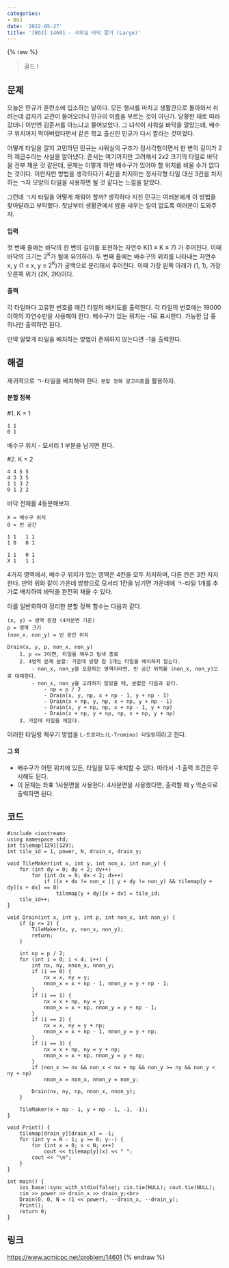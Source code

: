 ```yaml
---
categories:
- BOJ
date: '2022-05-27'
title: '[BOJ] 14601 - 샤워실 바닥 깔기 (Large)'
---
```


{% raw %}
> 골드 I<br>

## 문제
오늘은 민규가 훈련소에 입소하는 날이다. 모든 행사를 마치고 생활관으로 돌아와서 쉬려는데 갑자기 교관이 들어오더니 민규의 이름을 부르는 것이 아닌가. 당황한 채로 따라갔더니 이번엔 김준서를 아느냐고 물어보았다. 그 녀석이 샤워실 바닥을 깔았는데, 배수구 위치까지 막아버렸다면서 같은 학교 출신인 민규가 다시 깔라는 것이었다.

어떻게 타일을 깔지 고민하던 민규는 샤워실의 구조가 정사각형이면서 한 변의 길이가 2의 제곱수라는 사실을 알아냈다. 준서는 여기까지만 고려해서 2x2 크기의 타일로 바닥을 전부 채운 것 같은데, 문제는 이렇게 하면 배수구가 있어야 할 위치를 비울 수가 없다는 것이다. 이런저런 방법을 생각하다가 4칸을 차지하는 정사각형 타일 대신 3칸을 차지하는 ㄱ자 모양의 타일을 사용하면 될 것 같다는 느낌을 받았다.

그런데 ㄱ자 타일을 어떻게 채워야 할까? 생각하다 지친 민규는 여러분에게 이 방법을 찾아달라고 부탁했다. 첫날부터 생활관에서 밤을 새우는 일이 없도록 여러분이 도와주자.

#### 입력
첫 번째 줄에는 바닥의 한 변의 길이를 표현하는 자연수 K(1 ≤ K ≤ 7) 가 주어진다. 이때 바닥의 크기는 2<sup>K</sup>가 됨에 유의하라. 두 번째 줄에는 배수구의 위치를 나타내는 자연수 x, y (1 ≤ x, y ≤ 2<sup>K</sup>)가 공백으로 분리돼서 주어진다. 이때 가장 왼쪽 아래가 (1, 1), 가장 오른쪽 위가 (2K, 2K)이다.

#### 출력
각 타일마다 고유한 번호를 매긴 타일의 배치도를 출력한다. 각 타일의 번호에는 19000 이하의 자연수만을 사용해야 한다. 배수구가 있는 위치는 -1로 표시한다. 가능한 답 중 하나만 출력하면 된다.

만약 알맞게 타일을 배치하는 방법이 존재하지 않는다면 -1을 출력한다.

## 해결
재귀적으로 ㄱ-타일을 배치해야 한다. `분할 정복 알고리즘`을 활용하자.

#### 분할 정복
#1. K = 1
```
1 1
0 1
```
배수구 위치 - 모서리 1 부분을 남기면 된다.

#2. K = 2
```
4 4 5 5
4 3 3 5
1 1 3 2
0 1 2 2
```

바닥 전체를 4등분해보자.
```
X = 배수구 위치
0 = 빈 공간

1 1   1 1
1 0   0 1

1 1   0 1
X 1   1 1
```
4가지 영역에서, 배수구 위치가 있는 영역은 4칸을 모두 차지하며, 다른 칸은 3칸 차지한다. 만약 위와 같이 가운데 방향으로 모서리 1칸을 남기면 가운데에 ㄱ-타일 1개를 추가로 배치하여 바닥을 완전히 채울 수 있다.

이를 일반화하여 정리한 분할 정복 함수는 다음과 같다.
```
(x, y) = 영역 원점 (4사분면 기준)
p = 영역 크기
(non_x, non_y) = 빈 공간 위치

Drain(x, y, p, non_x, non_y)
	1. p <= 2이면, 타일을 채우고 탐색 종료
	2. 4영역 문제 분할: 가운데 방향 점 1개는 타일을 배치하지 않는다.
		- non_x, non_y을 포함하는 영역이라면, 빈 공간 위치를 (non_x, non_y)으로 대체한다.
		- non_x, non_y을 고려하지 않았을 때, 분할은 다음과 같다.
			- np = p / 2
			- Drain(x, y, np, x + np - 1, y + np - 1)
			- Drain(x + np, y, np, x + np, y + np - 1)
			- Drain(x, y + np, np, x + np - 1, y + np)
			- Drain(x + np, y + np, np, x + np, y + np)
	3. 가운데 타일을 채운다.
```

이러한 타일링 채우기 방법을 `L-트로미노(L-Tromino) 타일링`이라고 한다.

#### 그 외
- 배수구가 어떤 위치에 있든, 타일을 모두 배치할 수 있다. 따라서 -1 출력 조건은 무시해도 된다.
- 이 문제는 좌표 1사분면을 사용한다. 4사분면을 사용했다면, 출력할 때 y 역순으로 출력하면 된다.

## 코드
```
#include <iostream>
using namespace std;
int tilemap[129][129];
int tile_id = 1, power, N, drain_x, drain_y;

void TileMaker(int x, int y, int non_x, int non_y) {
	for (int dy = 0; dy < 2; dy++)
		for (int dx = 0; dx < 2; dx++)
			if ((x + dx != non_x || y + dy != non_y) && tilemap[y + dy][x + dx] == 0)
				tilemap[y + dy][x + dx] = tile_id;
	tile_id++;
}

void Drain(int x, int y, int p, int non_x, int non_y) {
 	if (p <= 2) {
		TileMaker(x, y, non_x, non_y);
		return;
	}

	int np = p / 2;
	for (int i = 0; i < 4; i++) {
		int nx, ny, nnon_x, nnon_y;
		if (i == 0) {
			nx = x, ny = y;
			nnon_x = x + np - 1, nnon_y = y + np - 1;
		}
		if (i == 1) {
			nx = x + np, ny = y;
			nnon_x = x + np, nnon_y = y + np - 1;
		}
		if (i == 2) {
			nx = x, ny = y + np;
			nnon_x = x + np - 1, nnon_y = y + np;
		}
		if (i == 3) {
			nx = x + np, ny = y + np;
			nnon_x = x + np, nnon_y = y + np;
		}
		if (non_x >= nx && non_x < nx + np && non_y >= ny && non_y < ny + np)
			nnon_x = non_x, nnon_y = non_y;

		Drain(nx, ny, np, nnon_x, nnon_y);
	}

	TileMaker(x + np - 1, y + np - 1, -1, -1);
}

void Print() {
	tilemap[drain_y][drain_x] = -1;
	for (int y = N - 1; y >= 0; y--) {
		for (int x = 0; x < N; x++)
			cout << tilemap[y][x] << " ";
		cout << "\n";
	}
}

int main() {
	ios_base::sync_with_stdio(false); cin.tie(NULL); cout.tie(NULL);
	cin >> power >> drain_x >> drain_y;<br>
	Drain(0, 0, N = (1 << power), --drain_x, --drain_y);
	Print();
	return 0;
}
```

## 링크
https://www.acmicpc.net/problem/14601
{% endraw %}